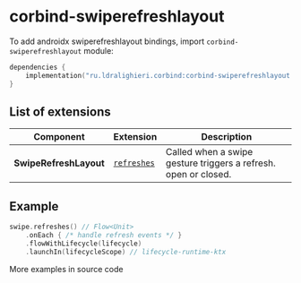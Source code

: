 ﻿
# corbind-swiperefreshlayout

To add androidx swiperefreshlayout bindings, import `corbind-swiperefreshlayout` module:

```kotlin
dependencies {
    implementation("ru.ldralighieri.corbind:corbind-swiperefreshlayout:1.11.2")
}
```

## List of extensions

| Component              | Extension                                   | Description                                                     |
|------------------------|---------------------------------------------|-----------------------------------------------------------------|
| **SwipeRefreshLayout** | [`refreshes`][SwipeRefreshLayout_refreshes] | Called when a swipe gesture triggers a refresh. open or closed. |

## Example

```kotlin
swipe.refreshes() // Flow<Unit>
    .onEach { /* handle refresh events */ }
    .flowWithLifecycle(lifecycle)
    .launchIn(lifecycleScope) // lifecycle-runtime-ktx
```

More examples in source code

[SwipeRefreshLayout_refreshes]: https://github.com/LDRAlighieri/Corbind/blob/master/corbind-swiperefreshlayout/src/main/kotlin/ru/ldralighieri/corbind/swiperefreshlayout/SwipeRefreshLayoutRefreshes.kt
